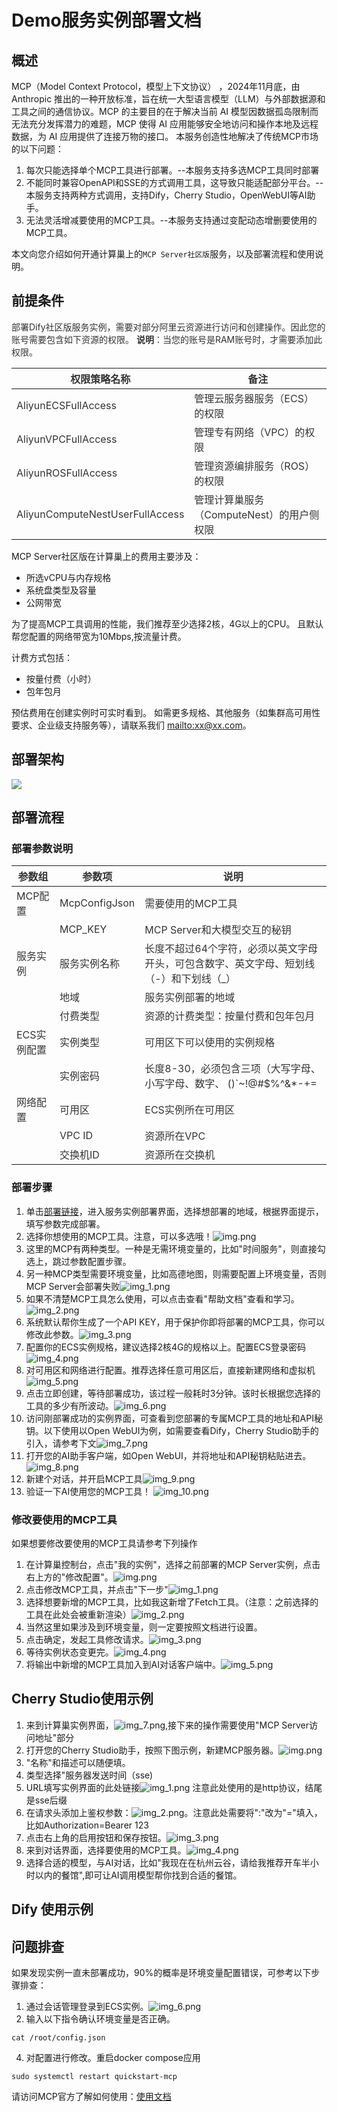 # Demo服务实例部署文档

## 概述

MCP（Model Context Protocol，模型上下文协议） ，2024年11月底，由 Anthropic 推出的一种开放标准，旨在统一大型语言模型（LLM）与外部数据源和工具之间的通信协议。MCP 的主要目的在于解决当前 AI 模型因数据孤岛限制而无法充分发挥潜力的难题，MCP 使得 AI 应用能够安全地访问和操作本地及远程数据，为 AI 应用提供了连接万物的接口。
本服务创造性地解决了传统MCP市场的以下问题：
1. 每次只能选择单个MCP工具进行部署。--本服务支持多选MCP工具同时部署
2. 不能同时兼容OpenAPI和SSE的方式调用工具，这导致只能适配部分平台。--本服务支持两种方式调用，支持Dify，Cherry Studio，OpenWebUI等AI助手。
3. 无法灵活增减要使用的MCP工具。--本服务支持通过变配动态增删要使用的MCP工具。

本文向您介绍如何开通计算巢上的`MCP Server社区版`服务，以及部署流程和使用说明。
## 前提条件
<font style="color:rgb(51, 51, 51);">部署Dify社区版服务实例，需要对部分阿里云资源进行访问和创建操作。因此您的账号需要包含如下资源的权限。</font><font style="color:rgb(51, 51, 51);"> </font>**<font style="color:rgb(51, 51, 51);">说明</font>**<font style="color:rgb(51, 51, 51);">：当您的账号是RAM账号时，才需要添加此权限。</font>

| <font style="color:rgb(51, 51, 51);">权限策略名称</font> | <font style="color:rgb(51, 51, 51);">备注</font> |
| --- | --- |
| <font style="color:rgb(51, 51, 51);">AliyunECSFullAccess</font> | <font style="color:rgb(51, 51, 51);">管理云服务器服务（ECS）的权限</font> |
| <font style="color:rgb(51, 51, 51);">AliyunVPCFullAccess</font> | <font style="color:rgb(51, 51, 51);">管理专有网络（VPC）的权限</font> |
| <font style="color:rgb(51, 51, 51);">AliyunROSFullAccess</font> | <font style="color:rgb(51, 51, 51);">管理资源编排服务（ROS）的权限</font> |
| <font style="color:rgb(51, 51, 51);">AliyunComputeNestUserFullAccess</font> | <font style="color:rgb(51, 51, 51);">管理计算巢服务（ComputeNest）的用户侧权限</font> |


MCP Server社区版在计算巢上的费用主要涉及：

- 所选vCPU与内存规格
- 系统盘类型及容量
- 公网带宽

为了提高MCP工具调用的性能，我们推荐至少选择2核，4G以上的CPU。
且默认帮您配置的网络带宽为10Mbps,按流量计费。

计费方式包括：

- 按量付费（小时）
- 包年包月


预估费用在创建实例时可实时看到。
如需更多规格、其他服务（如集群高可用性要求、企业级支持服务等），请联系我们 [mailto:xx@xx.com](mailto:xx@xx.com)。


## 部署架构
![](./img/deploy.png)

## 部署流程


### 部署参数说明

| <font style="color:rgb(51, 51, 51);">参数组</font>     | <font style="color:rgb(51, 51, 51);">参数项</font>         | <font style="color:rgb(51, 51, 51);">说明</font>                                            |
|-----------------------------------------------------|---------------------------------------------------------|-------------------------------------------------------------------------------------------|
| <font style="color:rgb(51, 51, 51);">MCP配置</font>   | <font style="color:rgb(51, 51, 51);">McpConfigJson</font>  | <font style="color:rgb(51, 51, 51);">需要使用的MCP工具</font>                                    |
|    | <font style="color:rgb(51, 51, 51);">MCP_KEY</font> | <font style="color:rgb(51, 51, 51);">MCP Server和大模型交互的秘钥</font>                           |
| <font style="color:rgb(51, 51, 51);">服务实例</font>    | <font style="color:rgb(51, 51, 51);">服务实例名称</font>      | <font style="color:rgb(51, 51, 51);">长度不超过64个字符，必须以英文字母开头，可包含数字、英文字母、短划线（-）和下划线（_）</font> |
|                                                     | <font style="color:rgb(51, 51, 51);">地域</font>          | <font style="color:rgb(51, 51, 51);">服务实例部署的地域</font>                                     |
|                                                     | <font style="color:rgb(51, 51, 51);">付费类型</font>        | <font style="color:rgb(51, 51, 51);">资源的计费类型：按量付费和包年包月</font>                             |
| <font style="color:rgb(51, 51, 51);">ECS实例配置</font> | <font style="color:rgb(51, 51, 51);">实例类型</font>        | <font style="color:rgb(51, 51, 51);">可用区下可以使用的实例规格</font>                                 |
|                                                     | <font style="color:rgb(51, 51, 51);">实例密码</font>        | <font style="color:rgb(51, 51, 51);">长度8-30，必须包含三项（大写字母、小写字母、数字、 ()`~!@#$%^&*-+=          |{}[]:;'<>,.?/ 中的特殊符号）</font> |
| <font style="color:rgb(51, 51, 51);">网络配置</font>    | <font style="color:rgb(51, 51, 51);">可用区</font>         | <font style="color:rgb(51, 51, 51);">ECS实例所在可用区</font>                                    |
|                                                     | <font style="color:rgb(51, 51, 51);">VPC ID</font>      | <font style="color:rgb(51, 51, 51);">资源所在VPC</font>                                       |
|                                                     | <font style="color:rgb(51, 51, 51);">交换机ID</font>       | <font style="color:rgb(51, 51, 51);">资源所在交换机</font>                                       |

### 部署步骤

1. 单击[部署链接]("https://computenest.console.aliyun.com/service/instance/create/default?type=user&ServiceName=MCP%20Server%E7%A4%BE%E5%8C%BA%E7%89%88")，进入服务实例部署界面，选择想部署的地域，根据界面提示，填写参数完成部署。
2. 选择你想使用的MCP工具。注意，可以多选哦！![img.png](img-deploy/img.png)
3. 这里的MCP有两种类型。一种是无需环境变量的，比如"时间服务"，则直接勾选上，跳过参数配置步骤。
4. 另一种MCP类型需要环境变量，比如高德地图，则需要配置上环境变量，否则MCP Server会部署失败![img_1.png](img-deploy/img_1.png)
3. 如果不清楚MCP工具怎么使用，可以点击查看"帮助文档"查看和学习。![img_2.png](img-deploy/img_2.png)
5. 系统默认帮你生成了一个API KEY，用于保护你即将部署的MCP工具，你可以修改此参数。![img_3.png](img-deploy/img_3.png)
6. 配置你的ECS实例规格，建议选择2核4G的规格以上。配置ECS登录密码![img_4.png](img-deploy/img_4.png)
7. 对可用区和网络进行配置。推荐选择任意可用区后，直接新建网络和虚拟机![img_5.png](img-deploy/img_5.png)
8. 点击立即创建，等待部署成功，该过程一般耗时3分钟。该时长根据您选择的工具的多少有所波动。![img_6.png](img-deploy/img_6.png)
9. 访问刚部署成功的实例界面，可查看到您部署的专属MCP工具的地址和API秘钥。以下使用以Open WebUI为例，如需要查看Dify，Cherry Studio助手的引入，请参考下文![img_7.png](img-deploy/img_7.png)
10. 打开您的AI助手客户端，如Open WebUI，并将地址和API秘钥粘贴进去。![img_8.png](img-deploy/img_8.png)
11. 新建个对话，并开启MCP工具![img_9.png](img-deploy/img_9.png)
12. 验证一下AI使用您的MCP工具！ ![img_10.png](img-deploy/img_10.png)



### 修改要使用的MCP工具
如果想要修改要使用的MCP工具请参考下列操作
1. 在计算巢控制台，点击"我的实例"，选择之前部署的MCP Server实例，点击右上方的"修改配置"。![img.png](update/img.png)
2. 点击修改MCP工具，并点击"下一步"![img_1.png](update/img_1.png)
3. 选择想要新增的MCP工具，比如我这新增了Fetch工具。（注意：之前选择的工具在此处会被重新渲染）![img_2.png](update/img_2.png)
4. 当然这里如果涉及到环境变量，则一定要按照文档进行设置。
5. 点击确定，发起工具修改请求。![img_3.png](update/img_3.png)
6. 等待实例状态变更完。![img_4.png](update/img_4.png)
7. 将输出中新增的MCP工具加入到AI对话客户端中。![img_5.png](update/img_5.png)


## Cherry Studio使用示例
1. 来到计算巢实例界面，![img_7.png](img-deploy/img_7.png),接下来的操作需要使用"MCP Server访问地址"部分
2. 打开您的Cherry Studio助手，按照下图示例，新建MCP服务器。![img.png](cherry-studio/img.png)
3. "名称"和描述可以随便填。
4. 类型选择"服务器发送时间（sse)
5. URL填写实例界面的此处链接![img_1.png](cherry-studio/img_1.png)  注意此处使用的是http协议，结尾是sse后缀
6. 在请求头添加上鉴权参数：![img_2.png](cherry-studio/img_2.png)。注意此处需要将":"改为"="填入，比如Authorization=Bearer 123
7. 点击右上角的启用按钮和保存按钮。![img_3.png](cherry-studio/img_3.png)
8. 来到对话界面，选择要使用的MCP工具。![img_4.png](cherry-studio/img_4.png)
9. 选择合适的模型，与AI对话，比如"我现在在杭州云谷，请给我推荐开车半小时以内的餐馆",即可让AI调用模型帮你找到合适的餐馆。


## Dify 使用示例


## 问题排查

如果发现实例一直未部署成功，90%的概率是环境变量配置错误，可参考以下步骤排查：
1. 通过会话管理登录到ECS实例。![img_6.png](error/img.png)
2. 输入以下指令确认环境变量是否正确。
```shell
cat /root/config.json
```
4. 对配置进行修改。重启docker compose应用
```shell
sudo systemctl restart quickstart-mcp
```

请访问MCP官方了解如何使用：[使用文档](https://github.com/open-webui/mcpo)



